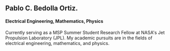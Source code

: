 ## Pablo C. Bedolla Ortiz.
#### Electrical Engineering, Mathematics, Physics
Currently serving as a MSP Summer Student Research Fellow at NASA's Jet Propulsion Laboratory (JPL). My academic pursuits are in the fields of electrical engineering, mathematics, and physics. 
